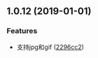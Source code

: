 <a name="1.0.12"></a>
## 1.0.12 (2019-01-01)

### Features
* 支持jpg和gif ([2296cc2](http://git.code.oa.com/zeyqiao/pic-optimize-plugin/commits/2296cc2))



